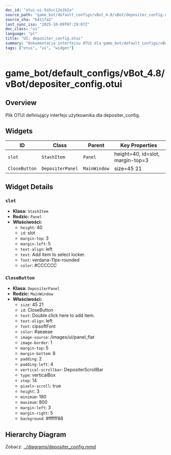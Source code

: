 ```yaml
---
doc_id: "otui-ui-5a5cc12e1b2a"
source_path: "game_bot/default_configs/vBot_4.8/vBot/depositer_config.otui"
source_sha: "b411fa2"
last_sync_iso: "2025-10-09T07:29:07Z"
doc_class: "ui"
language: "pl"
title: "UI: depositer_config.otui"
summary: "Dokumentacja interfejsu OTUI dla game_bot/default_configs/vBot_4.8/vBot/depositer_config.otui"
tags: ["otui", "ui", "widget"]
---
```


# game_bot/default_configs/vBot_4.8/vBot/depositer_config.otui

## Overview

Plik OTUI definiujący interfejs użytkownika dla depositer_config.

## Widgets

| ID | Class | Parent | Key Properties |
|----|-------|--------|----------------|
| `slot` | `StashItem` | `Panel` | height=40, id=slot, margin-top=3 |
| `CloseButton` | `DepositerPanel` | `MainWindow` | size=45 21 |

## Widget Details

### `slot`

- **Klasa:** `StashItem`
- **Rodzic:** `Panel`
- **Właściwości:**
  - `height`: 40
  - `id`: slot
  - `margin-top`: 3
  - `margin-left`: 5
  - `text-align`: left
  - `text`: Add item to select locker.
  - `font`: verdana-11px-rounded
  - `color`: #CCCCCC

### `CloseButton`

- **Klasa:** `DepositerPanel`
- **Rodzic:** `MainWindow`
- **Właściwości:**
  - `size`: 45 21
  - `id`: CloseButton
  - `text`: Double click here to add item.
  - `text-align`: left
  - `font`: cipsoftFont
  - `color`: #aeaeae
  - `image-source`: /images/ui/panel_flat
  - `image-border`: 1
  - `margin-top`: 5
  - `margin-bottom`: 8
  - `padding`: 2
  - `padding-left`: 4
  - `vertical-scrollbar`: DepositerScrollBar
  - `type`: verticalBox
  - `step`: 14
  - `pixels-scroll`: true
  - `height`: 3
  - `minimum`: 180
  - `maximum`: 800
  - `margin-left`: 3
  - `margin-right`: 5
  - `background`: #ffffff88

## Hierarchy Diagram

Zobacz: [../diagrams/depositer_config.mmd](../diagrams/depositer_config.mmd)
